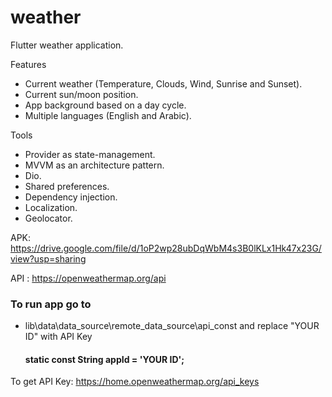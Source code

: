 # weather
Flutter weather application.

Features
- Current weather (Temperature, Clouds, Wind, Sunrise and Sunset).
- Current sun/moon position.
-	App background based on a day cycle.
-	Multiple languages (English and Arabic).
 
 
Tools
-	Provider as state-management.
-	MVVM as an architecture pattern.
-	Dio.
-	Shared preferences.
-	Dependency injection.
-	Localization.
-	Geolocator.

APK: https://drive.google.com/file/d/1oP2wp28ubDqWbM4s3B0lKLx1Hk47x23G/view?usp=sharing

API : https://openweathermap.org/api

### To run app go to 
 - lib\data\data_source\remote_data_source\api_const and replace  "YOUR ID" with API Key
   #### static const String appId = 'YOUR ID';
To get API Key: https://home.openweathermap.org/api_keys
